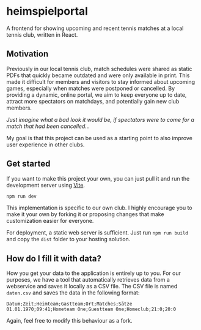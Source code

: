 # heimspielportal

A frontend for showing upcoming and recent tennis matches at a local tennis club, written in React.

## Motivation
Previously in our local tennis club, match schedules were shared as static PDFs that quickly became outdated and were only available in print. This made it difficult for members and visitors to stay informed about upcoming games, especially when matches were postponed or cancelled. By providing a dynamic, online portal, we aim to keep everyone up to date, attract more spectators on matchdays, and potentially gain new club members.

_Just imagine what a bad look it would be, if spectators were to come for a match that had been cancelled..._

My goal is that this project can be used as a starting point to also improve user experience in other clubs.

## Get started
If you want to make this project your own, you can just pull it and run the development server using [Vite](https://vite.dev).

```bash
npm run dev 
```

This implementation is specific to our own club.
I highly encourage you to make it your own by forking it or proposing changes that make customization easier for everyone.

For deployment, a static web server is sufficient. Just run `npm run build` and copy the `dist` folder to your hosting solution.

## How do I fill it with data?
How you get your data to the application is entirely up to you.
For our purposes, we have a tool that automatically retrieves data from a webservice and saves it locally as a CSV file.
The CSV file is named `daten.csv` and saves the data in the following format:

```csv
Datum;Zeit;Heimteam;Gastteam;Ort;Matches;Sätze
01.01.1970;09:41;Hometeam One;Guestteam One;Homeclub;21:0;20:0
```

Again, feel free to modify this behaviour as a fork.
